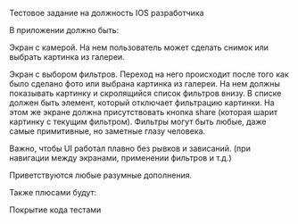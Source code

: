 Тестовое задание на должность IOS разработчика


В приложении должно быть:


Экран с камерой. На нем пользователь может сделать снимок или выбрать картинка из галереи.


Экран с выбором фильтров. Переход на него происходит после того как было сделано фото или выбрана картинка из галереи. На нем должны показывать картинку и скролящийся список фильтров внизу. В списке должен быть элемент, который отключает фильтрацию картинки. На этом же экране должна присутствовать кнопка share (которая шарит картинку с текущим фильтром). Фильтры могут быть любые, даже самые примитивные, но заметные глазу человека.


Важно, чтобы UI работал плавно без рывков и зависаний. (при навигации между экранами, применении фильтров и т.д.)


Приветствуются любые разумные дополнения.


Также плюсами будут:

Покрытие кода тестами
